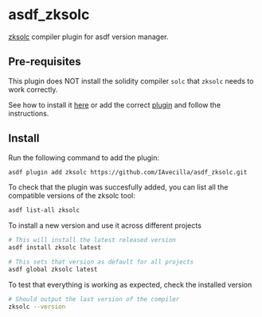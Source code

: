 # asdf_zksolc

[zksolc](https://github.com/matter-labs/era-compiler-solidity) compiler plugin for asdf version manager.

## Pre-requisites

This plugin does NOT install the solidity compiler `solc` that `zksolc` needs to work correctly.

See how to install it [here](https://docs.soliditylang.org/en/latest/installing-solidity.html) or add the correct [plugin](https://github.com/diegodorado/asdf-solidity) and follow the instructions.

## Install

Run the following command to add the plugin:

```bash
asdf plugin add zksolc https://github.com/IAvecilla/asdf_zksolc.git
```

To check that the plugin was succesfully added, you can list all the compatible versions of the zksolc tool:

```bash
asdf list-all zksolc
```

To install a new version and use it across different projects

```bash
# This will install the latest released version
asdf install zksolc latest

# This sets that version as default for all projects
asdf global zksolc latest
```

To test that everything is working as expected, check the installed version

```bash
# Should output the last version of the compiler
zksolc --version
```
